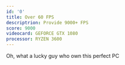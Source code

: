 ```yaml
---
id: '0'
title: Over 60 FPS
descriptrion: Provide 9000+ FPS
score: 9000
videocard: GEFORCE GTX 1080
processor: RYZEN 3600
---
```

Oh, what a lucky guy who own this perfect PC
